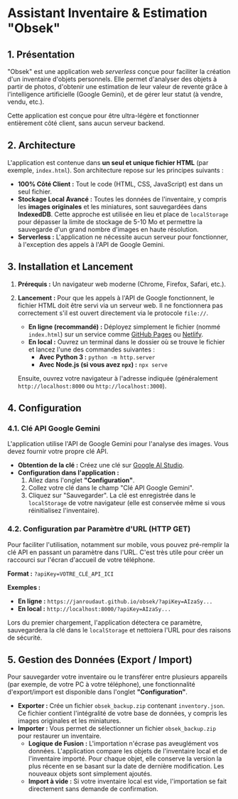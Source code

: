 # Assistant Inventaire & Estimation "Obsek"

## 1. Présentation

"Obsek" est une application web *serverless* conçue pour faciliter la création d'un inventaire d'objets personnels. Elle permet d'analyser des objets à partir de photos, d'obtenir une estimation de leur valeur de revente grâce à l'intelligence artificielle (Google Gemini), et de gérer leur statut (à vendre, vendu, etc.).

Cette application est conçue pour être ultra-légère et fonctionner entièrement côté client, sans aucun serveur backend.

## 2. Architecture

L'application est contenue dans **un seul et unique fichier HTML** (par exemple, `index.html`). Son architecture repose sur les principes suivants :

* **100% Côté Client :** Tout le code (HTML, CSS, JavaScript) est dans un seul fichier.
* **Stockage Local Avancé :** Toutes les données de l'inventaire, y compris les **images originales** et les miniatures, sont sauvegardées dans **IndexedDB**. Cette approche est utilisée en lieu et place de `localStorage` pour dépasser la limite de stockage de 5-10 Mo et permettre la sauvegarde d'un grand nombre d'images en haute résolution.
* **Serverless :** L'application ne nécessite aucun serveur pour fonctionner, à l'exception des appels à l'API de Google Gemini.

## 3. Installation et Lancement

1.  **Prérequis :** Un navigateur web moderne (Chrome, Firefox, Safari, etc.).
2.  **Lancement :** Pour que les appels à l'API de Google fonctionnent, le fichier HTML doit être servi via un serveur web. Il ne fonctionnera pas correctement s'il est ouvert directement via le protocole `file://`.

    * **En ligne (recommandé) :** Déployez simplement le fichier (nommé `index.html`) sur un service comme [GitHub Pages](https://pages.github.com/) ou [Netlify](https://www.netlify.com/).
    * **En local :** Ouvrez un terminal dans le dossier où se trouve le fichier et lancez l'une des commandes suivantes :
        * **Avec Python 3 :** `python -m http.server`
        * **Avec Node.js (si vous avez `npx`) :** `npx serve`

    Ensuite, ouvrez votre navigateur à l'adresse indiquée (généralement `http://localhost:8000` ou `http://localhost:3000`).

## 4. Configuration

### 4.1. Clé API Google Gemini

L'application utilise l'API de Google Gemini pour l'analyse des images. Vous devez fournir votre propre clé API.

* **Obtention de la clé :** Créez une clé sur [Google AI Studio](https://aistudio.google.com/app/apikey).
* **Configuration dans l'application :**
    1.  Allez dans l'onglet **"Configuration"**.
    2.  Collez votre clé dans le champ "Clé API Google Gemini".
    3.  Cliquez sur "Sauvegarder". La clé est enregistrée dans le `localStorage` de votre navigateur (elle est conservée même si vous réinitialisez l'inventaire).

### 4.2. Configuration par Paramètre d'URL (HTTP GET)

Pour faciliter l'utilisation, notamment sur mobile, vous pouvez pré-remplir la clé API en passant un paramètre dans l'URL. C'est très utile pour créer un raccourci sur l'écran d'accueil de votre téléphone.

**Format :** `?apiKey=VOTRE_CLÉ_API_ICI`

**Exemples :**

* **En ligne :** `https://janroudaut.github.io/obsek/?apiKey=AIzaSy...`
* **En local :** `http://localhost:8000/?apiKey=AIzaSy...`

Lors du premier chargement, l'application détectera ce paramètre, sauvegardera la clé dans le `localStorage` et nettoiera l'URL pour des raisons de sécurité.

## 5. Gestion des Données (Export / Import)

Pour sauvegarder votre inventaire ou le transférer entre plusieurs appareils (par exemple, de votre PC à votre téléphone), une fonctionnalité d'export/import est disponible dans l'onglet **"Configuration"**.

* **Exporter :** Crée un fichier `obsek_backup.zip` contenant `inventory.json`. Ce fichier contient l'intégralité de votre base de données, y compris les images originales et les miniatures.
* **Importer :** Vous permet de sélectionner un fichier `obsek_backup.zip` pour restaurer un inventaire.
    * **Logique de Fusion :** L'importation n'écrase pas aveuglément vos données. L'application compare les objets de l'inventaire local et de l'inventaire importé. Pour chaque objet, elle conserve la version la plus récente en se basant sur la date de dernière modification. Les nouveaux objets sont simplement ajoutés.
    * **Import à vide :** Si votre inventaire local est vide, l'importation se fait directement sans demande de confirmation.
